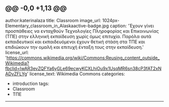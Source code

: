 @@ -0,0 +1,13 @@
---
author:katerinalaza
title: Classroom
image_url: 1024px-Elementary_classroom_in_Alaskaactive-badge.jpg
caption: 'Έχουν γίνει προσπάθειες να ενταχθούν Τεχνολογίες Πληροφορίας και Επικοινωνίας (ΤΠΕ) στην ελληνική εκπαίδευση χωρίς όμως επιτυχία. Παρόλα αυτά εκπαιδευτικοί και εκπαιδευόμενοι έχουν θετική στάση στα ΤΠΕ και επιδιώκουν την ομαλή και επιτυχή ένταξη τους στην εκπαίδευση.'
license_url: 'https://commons.wikimedia.org/wiki/Commons:Reusing_content_outside_Wikimedia?fbclid=IwAR3evZQFYa6yGLe69ecwyKCXLhiOu9x1UsqMR6sn38cP3fAT2xNADyZFLYg'
license_text: Wikimedia Commons
categories:
  - introduction
tags:
  - Classroom
  - ΤΠΕ
---
